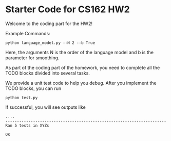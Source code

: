 # Starter Code for CS162 HW2

Welcome to the coding part for the HW2! 

Example Commands:
```
python language_model.py --N 2 --b True
```

Here, the arguments N is the order of the language model and b is the parameter for smoothing.

As part of the coding part of the homework, you need to complete all the TODO blocks divided into several tasks.

We provide a unit test code to help you debug. After you implement the TODO blocks, you can run
```
python test.py 
```

If successful, you will see outputs like
```
....
----------------------------------------------------------------------
Ran 5 tests in XYZs

OK
```

